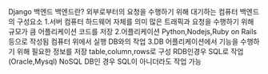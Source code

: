 Django
백엔드
백엔드란?
외부로부터의 요청을 수행하기 위해 대기하는 컴퓨터
백엔드의 구성요소
1.서버
컴퓨터 하드웨어 자체를 의미
많은 트래픽과 요청을 수행하기 위해 규모가 큼
어플리케이션 코드를 저장
2.어플리케이션
Python,Nodejs,Ruby on Rails등으로 작성됨
컴퓨터 위에서 실행
DB와의 작업
3.DB
어플리케이션에서 기능을 수행하기 위해 필요한 정보를 저장
table,column,rows로 구성
RDB인경우 SQL로 작업(Oracle,Mysql)
NoSQL DB인 경우 SQL이 아니더라도 작업 가능
